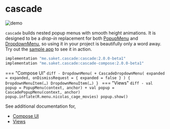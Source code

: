 # cascade

![demo](https://github.com/saket/cascade/raw/trunk/demo.gif)

`cascade` builds nested popup menus with smooth height animations. It is designed to be a *drop-in* replacement for both [PopupMenu](https://developer.android.com/reference/androidx/appcompat/widget/PopupMenu) and [DropdownMenu](https://developer.android.com/reference/kotlin/androidx/compose/material3/package-summary#DropdownMenu(kotlin.Boolean,kotlin.Function0,androidx.compose.ui.Modifier,androidx.compose.ui.unit.DpOffset,androidx.compose.ui.window.PopupProperties,kotlin.Function1)), so using it in your project is beautifully only a word away. Try out the [sample app](https://github.com/saket/cascade/releases/download/1.3.0/cascade_v1.3.0_sample.apk) to see it in action.

```groovy
implementation "me.saket.cascade:cascade:2.0.0-beta1"
implementation "me.saket.cascade:cascade-compose:2.0.0-beta1"
```

=== "Compose UI"
    ```diff
    - DropdownMenu(
    + CascadeDropdownMenu(
      expanded = expanded,
      onDismissRequest = { expanded = false }
    ) { 
      DropdownMenuItem(…)
      DropdownMenuItem(…)
    }
    ```
=== "Views"
    ```diff
    - val popup = PopupMenu(context, anchor)
    + val popup = CascadePopupMenu(context, anchor)
      popup.inflate(R.menu.nicolas_cage_movies)
      popup.show()
    ```

See additional documentation for,

* [Compose UI](compose)
* [Views](views)

